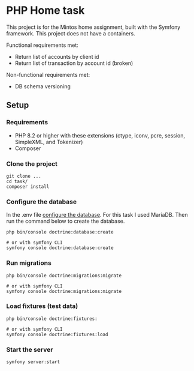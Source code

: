# PHP Home task
This project is for the Mintos home assignment, built with the Symfony framework.
This project does not have a containers.  

Functional requirements met:
- Return list of accounts by client id
- Return list of transaction by account id (broken) 

Non-functional requirements met:
- DB schema versioning


## Setup
### Requirements
- PHP 8.2 or higher with these extensions (ctype, iconv, pcre, session, SimpleXML, and Tokenizer)
- Composer

### Clone the project
```shell
git clone ...
cd task/
composer install
```

### Configure the database
In the .env file [configure the database](https://symfony.com/doc/current/doctrine.html#configuring-the-database). 
For this task I used MariaDB.
Then run the command below to create the database.

```shell
php bin/console doctrine:database:create

# or with symfony CLI
symfony console doctrine:database:create

```

### Run migrations

```shell
php bin/console doctrine:migrations:migrate

# or with symfony CLI
symfony console doctrine:migrations:migrate
```


### Load fixtures (test data)
```shell
php bin/console doctrine:fixtures:

# or with symfony CLI
symfony console doctrine:fixtures:load

```

### Start the server
```shell
symfony server:start
```